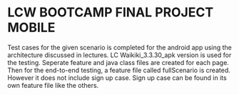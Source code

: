 # LCW BOOTCAMP FINAL PROJECT MOBILE
Test cases for the given scenario is completed for the android app using the architecture discussed in lectures.
LC Waikiki_3.3.30_apk version is used for the testing. Seperate feature and java class files are created for each page.
Then for the end-to-end testing, a feature file called fullScenario is created. However it does not include sign up case.
Sign up case can be found in its own feature file like the others.


 
